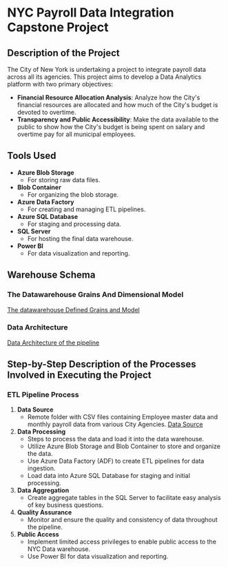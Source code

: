 # NYC Payroll Data Integration Capstone Project

## Description of the Project

The City of New York is undertaking a project to integrate payroll data across all its agencies. This project aims to develop a Data Analytics platform with two primary objectives:
- **Financial Resource Allocation Analysis**: Analyze how the City's financial resources are allocated and how much of the City's budget is devoted to overtime.
- **Transparency and Public Accessibility**: Make the data available to the public to show how the City's budget is being spent on salary and overtime pay for all municipal employees.

## Tools Used

- **Azure Blob Storage**
  - For storing raw data files.
- **Blob Container**
  - For organizing the blob storage.
- **Azure Data Factory**
  - For creating and managing ETL pipelines.
- **Azure SQL Database**
  - For staging and processing data.
- **SQL Server**
  - For hosting the final data warehouse.
- **Power BI**
  - For data visualization and reporting.

## Warehouse Schema

### The Datawarehouse Grains And Dimensional Model
[The datawarehouse Defined Grains and Model](https://github.com/GadAugust/NYC-Payroll-Data-Integration/blob/main/NYCDataModel.drawio.pdf)

### Data Architecture
[Data Architecture of the pipeline](NYCDataArchitecture.pdf)



## Step-by-Step Description of the Processes Involved in Executing the Project

### ETL Pipeline Process

1. **Data Source**
   - Remote folder with CSV files containing Employee master data and monthly payroll data from various City Agencies.
     [Data Source](NYC_Data_Set.zip)
2. **Data Processing**
   - Steps to process the data and load it into the data warehouse.
   - Utilize Azure Blob Storage and Blob Container to store and organize the data.
   - Use Azure Data Factory (ADF) to create ETL pipelines for data ingestion.
   - Load data into Azure SQL Database for staging and initial processing.
3. **Data Aggregation**
   - Create aggregate tables in the SQL Server to facilitate easy analysis of key business questions.
4. **Quality Assurance**
   - Monitor and ensure the quality and consistency of data throughout the pipeline.
5. **Public Access**
   - Implement limited access privileges to enable public access to the NYC Data warehouse.
   - Use Power BI for data visualization and reporting.
